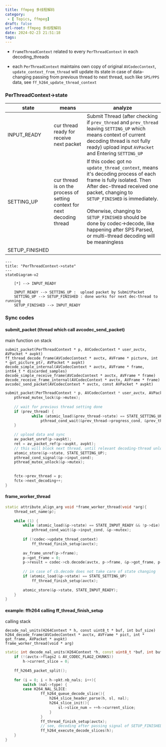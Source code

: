 ```yaml
---
title: ffmpeg 多线程解码
category:
 - [ Topics, ffmpeg]
draft: false
url-root: ffmpeg 多线程解码
date: 2024-02-23 21:51:18
tags:
---
```

*   `FrameThreadContext` related to every `PerThreadContext` in each decoding\_threads

*   each `PerThreadContext` maintains own copy of original `AVCodecContext`, `update_context_from_thread` will update its state in case of data-changing passing from previous thread to next thread, such like `SPS/PPS` data, see `ff_h264_update_thread_context`

### PerThreadContext->state

| state           | means                                                                    | analyze                                                                                                                                                                                                                                                                                                                                                                      |
| --------------- | ------------------------------------------------------------------------ | ---------------------------------------------------------------------------------------------------------------------------------------------------------------------------------------------------------------------------------------------------------------------------------------------------------------------------------------------------------------------------- |
| INPUT\_READY    | cur thread ready for receive next packet                                 | Submit Thread (after checking if `prev_thread` and `prev_thread` leaving `SETTING_UP` which means context of current decoding thread is not fully ready) upload input `AVPacket` and Entering `SETTING_UP`                                                                                                                                                                   |
| SETTING\_UP     | cur thread is on the process of setting context for next decoding thread | If this codec got no `update_thread_context`, means it's decoding process of each frame is fully isolated. Then After dec-thread received one packet, changing to  `SETUP_FINISHED` is immediately.<br /><br />Otherwise, changing to `SETUP_FINISHED` should be done by codec->decode,  like happening after SPS Parsed, or multi-thread decoding will be meaningless<br /> |
| SETUP\_FINISHED |                                                                          |                                                                                                                                                                                                                                                                                                                                                                              |

```mermaid
---
title: "PerThreadContext->state"
---
stateDiagram-v2
	
	[*] --> INPUT_READY
	
	INPUT_READY --> SETTING_UP :  upload packet by SubmitPacket
	SETTING_UP --> SETUP_FINISHED : done works for next dec-thread to running
	SETUP_FINISHED --> INPUT_READY
```

### Sync codes

#### submit\_packet (thread which call avcodec\_send\_packet)

main function on stack

```log
submit_packet(PerThreadContext * p, AVCodecContext * user_avctx, AVPacket * avpkt) 
ff_thread_decode_frame(AVCodecContext * avctx, AVFrame * picture, int * got_picture_ptr, AVPacket * avpkt) 
decode_simple_internal(AVCodecContext * avctx, AVFrame * frame, int64_t * discarded_samples) 
decode_simple_receive_frame(AVCodecContext * avctx, AVFrame * frame) 
decode_receive_frame_internal(AVCodecContext * avctx, AVFrame * frame) 
avcodec_send_packet(AVCodecContext * avctx, const AVPacket * avpkt) 
```

```cpp
submit_packet(PerThreadContext * p, AVCodecContext * user_avctx, AVPacket * avpkt){
    pthread_mutex_lock(&p->mutex);
    
    // wait for previous thread setting done
    if (prev_thread) {
            while (atomic_load(&prev_thread->state) == STATE_SETTING_UP)
                pthread_cond_wait(&prev_thread->progress_cond, &prev_thread->progress_mutex);
    }
    
    // upload data and sync
    av_packet_unref(p->avpkt);
    ret = av_packet_ref(p->avpkt, avpkt);
    // this will block next thread, until relevant decoding-thread unlock this by calling ff_thread_finish_setup
    atomic_store(&p->state, STATE_SETTING_UP);
    pthread_cond_signal(&p->input_cond);
    pthread_mutex_unlock(&p->mutex);
    
    
    fctx->prev_thread = p;
    fctx->next_decoding++;
}
```

#### frame\_worker\_thread

```cpp
static attribute_align_arg void *frame_worker_thread(void *arg){
    thread_set_name(p);
    
    while (1) {
        while (atomic_load(&p->state) == STATE_INPUT_READY && !p->die)
            pthread_cond_wait(&p->input_cond, &p->mutex);
    
        if (!codec->update_thread_context)
            ff_thread_finish_setup(avctx);
        
        av_frame_unref(p->frame);
        p->got_frame = 0;
        p->result = codec->cb.decode(avctx, p->frame, &p->got_frame, p->avpkt);
        
        // in case of cb.decode does not take care of state changing
        if (atomic_load(&p->state) == STATE_SETTING_UP)
            ff_thread_finish_setup(avctx);
        
        atomic_store(&p->state, STATE_INPUT_READY);
    }
}
```

#### example: ffh264 calling ff\_thread\_finish\_setup

calling stack

```log
decode_nal_units(H264Context * h, const uint8_t * buf, int buf_size)
h264_decode_frame(AVCodecContext * avctx, AVFrame * pict, int * got_frame, AVPacket * avpkt)
frame_worker_thread(void * arg)
```

```cpp
static int decode_nal_units(H264Context *h, const uint8_t *buf, int buf_size){
    if (!(avctx->flags2 & AV_CODEC_FLAG2_CHUNKS))
        h->current_slice = 0;
    
    ff_h2645_packet_split();
    
    for (i = 0; i < h->pkt.nb_nals; i++){
        switch (nal->type) {
        case H264_NAL_SLICE: 
                ff_h264_queue_decode_slice(){
                    h264_slice_header_parse(h, sl, nal);
                    h264_slice_init(){
    					sl->slice_num = ++h->current_slice;
                    }
                }
                ff_thread_finish_setup(avctx);
                // see, decoding after passing signal of SETUP_FINISHED
                ff_h264_execute_decode_slices(h);
    }
}
```

